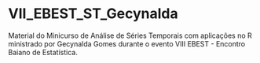 # VII_EBEST_ST_Gecynalda
Material do Minicurso de Análise de Séries Temporais com aplicações no R ministrado por Gecynalda Gomes durante o evento VIII EBEST - Encontro Baiano de Estatística.
